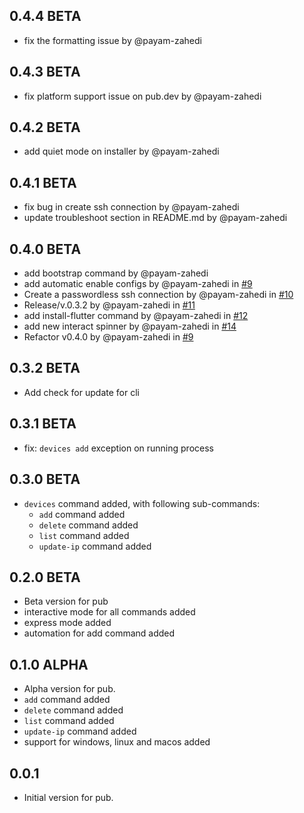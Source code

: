 ## 0.4.4 BETA
* fix the formatting issue by @payam-zahedi

## 0.4.3 BETA
* fix platform support issue on pub.dev by @payam-zahedi

## 0.4.2 BETA
* add quiet mode on installer by @payam-zahedi

## 0.4.1 BETA
* fix bug in create ssh connection by @payam-zahedi 
* update troubleshoot section in README.md by @payam-zahedi

## 0.4.0 BETA
* add bootstrap command by @payam-zahedi
* add automatic enable configs by @payam-zahedi in [#9](https://github.com/Snapp-Embedded/snapp_cli/pull/9) 
* Create a passwordless ssh connection by @payam-zahedi in [#10](https://github.com/Snapp-Embedded/snapp_cli/pull/10) 
* Release/v.0.3.2 by @payam-zahedi in [#11](https://github.com/Snapp-Embedded/snapp_cli/pull/11) 
* add install-flutter command  by @payam-zahedi in [#12](https://github.com/Snapp-Embedded/snapp_cli/pull/12) 
* add new interact spinner by @payam-zahedi in [#14](https://github.com/Snapp-Embedded/snapp_cli/pull/14) 
* Refactor v0.4.0 by @payam-zahedi in [#9](https://github.com/Snapp-Embedded/snapp_cli/pull/9) 

## 0.3.2 BETA

- Add check for update for cli 

## 0.3.1 BETA

- fix: `devices add` exception on running process

## 0.3.0 BETA

- `devices` command added, with following sub-commands:
   - `add` command added
   - `delete` command added
   - `list` command added
   - `update-ip` command added
    
## 0.2.0 BETA

- Beta version for pub
- interactive mode for all commands added 
- express mode added
- automation for add command added 

## 0.1.0 ALPHA

- Alpha version for pub.
- `add` command added
- `delete` command added
- `list` command added
- `update-ip` command added
- support for windows, linux and macos added

## 0.0.1

- Initial version for pub.
